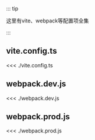::: tip

这里有vite、webpack等配置项全集

:::

## vite.config.ts

<<< ./vite.config.ts

## webpack.dev.js

<<< ./webpack.dev.js

## webpack.prod.js

<<< ./webpack.prod.js